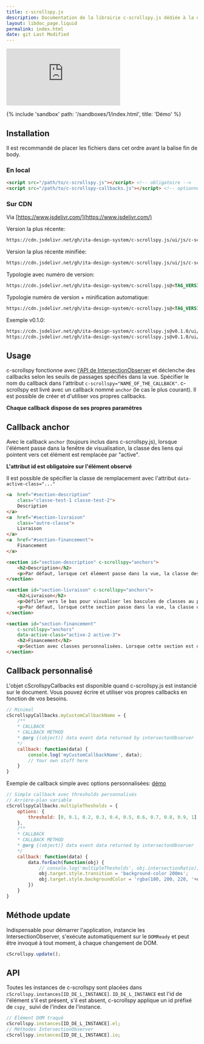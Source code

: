 ```yaml
---
title: c-scrollspy.js
description: Documentation de la librairie c-scrollspy.js dédiée à la détection de la position d’un élément DOM dans la fenêtre de visualisation
layout: libdoc_page.liquid
permalink: index.html
date: git Last Modified
---
```

[![GitHub release (latest by date)](https://img.shields.io/github/v/release/ita-design-system/c-scrollspy.js?style=for-the-badge)](https://github.com/ita-design-system/c-scrollspy.js/releases)

{% include 'sandbox' path: '/sandboxes/1/index.html', title: 'Démo' %}

## Installation

Il est recommandé de placer les fichiers dans cet ordre avant la balise fin de body.

### En local

```html foo
<script src="/path/to/c-scrollspy.js"></script> <!-- obligatoire -->
<script src="/path/to/c-scrollspy-callbacks.js"></script> <!-- optionnel -->
```

### Sur CDN

Via [https://www.jsdelivr.com/](https://www.jsdelivr.com/)

Version la plus récente:

```html
https://cdn.jsdelivr.net/gh/ita-design-system/c-scrollspy.js/ui/js/c-scrollspy.js
```

Version la plus récente minifiée:

```html
https://cdn.jsdelivr.net/gh/ita-design-system/c-scrollspy.js/ui/js/c-scrollspy.min.js
```

Typologie avec numéro de version:

```html
https://cdn.jsdelivr.net/gh/ita-design-system/c-scrollspy.js@<TAG_VERSION>/ui/js/c-scrollspy.js
```

Typologie numéro de version + minification automatique:

```html
https://cdn.jsdelivr.net/gh/ita-design-system/c-scrollspy.js@<TAG_VERSION>/ui/js/c-scrollspy.min.js
```

Exemple v0.1.0:

```html
https://cdn.jsdelivr.net/gh/ita-design-system/c-scrollspy.js@v0.1.0/ui/js/c-scrollspy.js
https://cdn.jsdelivr.net/gh/ita-design-system/c-scrollspy.js@v0.1.0/ui/js/c-scrollspy.min.js
```

## Usage

c-scrollspy fonctionne avec [l'API de IntersectionObserver](https://developer.mozilla.org/fr/docs/Web/API/IntersectionObserver) et déclenche des callbacks selon les seuils de passages spécifiés dans la vue. Spécifier le nom du callback dans l'attribut `c-scrollspy="NAME_OF_THE_CALLBACK"`. c-scrollspy est livré avec un callback nommé `anchor` (le cas le plus courant). Il est possible de créer et d'utiliser vos propres callbacks.

**Chaque callback dispose de ses propres paramètres**

## Callback anchor

Avec le callback `anchor` (toujours inclus dans c-scrollspy.js), lorsque l'élément passe dans la fenêtre de visualisation, la classe des liens qui pointent vers cet élément est remplacée par "active". 

**L'attribut id est obligatoire sur l'élément observé**

Il est possible de spécifier la classe de remplacement avec l'attribut `data-active-class="..."`

```html
<a  href="#section-description"
    class="classe-test-1 classe-test-2">
    Description
</a>
<a  href="#section-livraison"
    class="autre-classe">
    Livraison
</a>
<a  href="#section-financement">
    Financement
</a>

<section id="section-description" c-scrollspy="anchors">
    <h2>Description</h2>
    <p>Par défaut, lorsque cet élément passe dans la vue, la classe des liens qui pointent vers celle-ci sont remplacées par "active".</p>
</section>

<section id="section-livraison" c-scrollspy="anchors">
    <h2>Livraison</h2>
    <p>Défiler vers le bas pour visualiser les bascules de classes au passage des sections dans la vue.</p>
    <p>Par défaut, lorsque cette section passe dans la vue, la classe des liens qui pointent vers celle-ci sont remplacées par "active".</p>
</section>

<section id="section-financement"
    c-scrollspy="anchors" 
    data-active-class="active-2 active-3">
    <h2>Financement</h2>
    <p>Section avec classes personnalisées. Lorsque cette section est dans la vue, la classe des liens qui pointent vers celle-ci sont remplacées par la valeur de l'attribut data-active-class. Ici "active-2 active-3"</p>
</section>
```

## Callback personnalisé

L'objet cScrollspyCallbacks est disponible quand c-scrollspy.js est instancié sur le document. Vous pouvez écrire et utiliser vos propres callbacks en fonction de vos besoins.

```javascript
// Minimal
cScrollspyCallbacks.myCustomCallbackName = {
    /**
    * CALLBACK
    * CALLBACK METHOD
    * @arg {(object)} data event data returned by intersectonObserver
    */
    callback: function(data) {
        console.log('myCustomCallbackName', data);
        // Your own stuff here
    }
}
```

Exemple de callback simple avec options personnalisées: [démo](/content/custom-callback.md)

```javascript
// Simple callback avec thresholds personnalisés
// Arrière-plan variable
cScrollspyCallbacks.multipleThesholds = {
    options: {
        threshold: [0, 0.1, 0.2, 0.3, 0.4, 0.5, 0.6, 0.7, 0.8, 0.9, 1]
    },
    /**
    * CALLBACK
    * CALLBACK METHOD
    * @arg {(object)} data event data returned by intersectonObserver
    */
    callback: function(data) {
        data.forEach(function(obj) {
            // console.log('multipleThesholds', obj.intersectionRatio);
            obj.target.style.transition = 'background-color 200ms';
            obj.target.style.backgroundColor = 'rgba(180, 200, 220, '+obj.intersectionRatio+')';
        })
    }
}
```

## Méthode update

Indispensable pour démarrer l'application, instancie les IntersectionObserver, s'exécute automatiquement sur le `DOMReady` et peut être invoqué à tout moment, à chaque changement de DOM.

```javascript
cScrollspy.update();
```

## API

Toutes les instances de c-scrollspy sont placées dans `cScrollspy.instances[ID_DE_L_INSTANCE]`. `ID_DE_L_INSTANCE` est l'id de l'élément s'il est présent, s'il est absent, c-scrollspy applique un id préfixé de `cspy_` suivi de l'index de l'instance.

```javascript
// Élément DOM traqué
cScrollspy.instances[ID_DE_L_INSTANCE].el;
// Méthodes IntersectionObserver
cScrollspy.instances[ID_DE_L_INSTANCE].io;
```